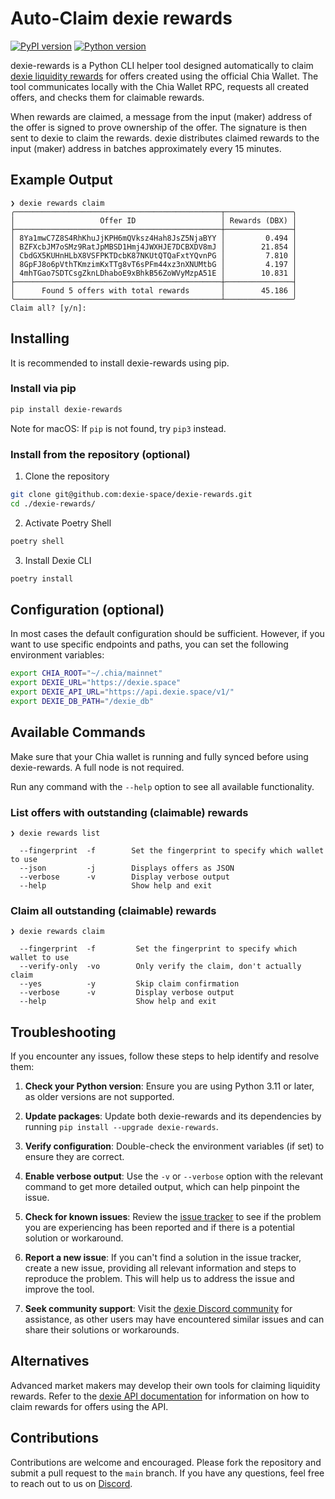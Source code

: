 # Auto-Claim dexie rewards

[![PyPI version](https://badge.fury.io/py/dexie-rewards.svg)](https://badge.fury.io/py/dexie-rewards)
[![Python version](https://img.shields.io/pypi/pyversions/dexie-rewards.svg)](https://pypi.python.org/pypi/dexie-rewards)

dexie-rewards is a Python CLI helper tool designed automatically to claim [dexie liquidity rewards](https://dexie.space/incentives) for offers created using the official Chia Wallet. The tool communicates locally with the Chia Wallet RPC, requests all created offers, and checks them for claimable rewards.

When rewards are claimed, a message from the input (maker) address of the offer is signed to prove ownership of the offer. The signature is then sent to dexie to claim the rewards. dexie distributes claimed rewards to the input (maker) address in batches approximately every 15 minutes.

## Example Output

```
❯ dexie rewards claim
╭──────────────────────────────────────────────┬───────────────╮
│                   Offer ID                   │ Rewards (DBX) │
├──────────────────────────────────────────────┼───────────────┤
│ 8Ya1mwC7Z8S4RhKhuJjKPH6mQVksz4Hah8JsZ5NjaBYY │         0.494 │
│ BZFXcbJM7oSMz9RatJpMBSD1Hmj4JWXHJE7DCBXDV8mJ │        21.854 │
│ CbdGX5KUHnHLbX8VSFPKTDcbK87NKUtQTQaFxtYQvnPG │         7.810 │
│ 8GpFJ8o6pVthTKmzimKxTTg8vT6sPFm44xz3nXNUMtbG │         4.197 │
│ 4mhTGao7SDTCsgZknLDhaboE9xBhkB56ZoWVyMzpA51E │        10.831 │
├──────────────────────────────────────────────┼───────────────┤
│      Found 5 offers with total rewards       │        45.186 │
╰──────────────────────────────────────────────┴───────────────╯
Claim all? [y/n]:
```

## Installing

It is recommended to install dexie-rewards using pip.

### Install via pip

```sh
pip install dexie-rewards
```

Note for macOS: If `pip` is not found, try `pip3` instead.

### Install from the repository (optional)

1. Clone the repository

```sh
git clone git@github.com:dexie-space/dexie-rewards.git
cd ./dexie-rewards/
```

2. Activate Poetry Shell

```sh
poetry shell
```

3. Install Dexie CLI

```sh
poetry install
```

## Configuration (optional)

In most cases the default configuration should be sufficient. However, if you want to use specific endpoints and paths, you can set the following environment variables:

```sh
export CHIA_ROOT="~/.chia/mainnet"
export DEXIE_URL="https://dexie.space"
export DEXIE_API_URL="https://api.dexie.space/v1/"
export DEXIE_DB_PATH="/dexie_db"
```

## Available Commands

Make sure that your Chia wallet is running and fully synced before using dexie-rewards. A full node is not required.

Run any command with the `--help` option to see all available functionality.

### List offers with outstanding (claimable) rewards

```
❯ dexie rewards list

  --fingerprint  -f        Set the fingerprint to specify which wallet to use
  --json         -j        Displays offers as JSON
  --verbose      -v        Display verbose output
  --help                   Show help and exit
```

### Claim all outstanding (claimable) rewards

```
❯ dexie rewards claim

  --fingerprint  -f         Set the fingerprint to specify which wallet to use
  --verify-only  -vo        Only verify the claim, don't actually claim
  --yes          -y         Skip claim confirmation
  --verbose      -v         Display verbose output
  --help                    Show help and exit
```

## Troubleshooting

If you encounter any issues, follow these steps to help identify and resolve them:

1. **Check your Python version**: Ensure you are using Python 3.11 or later, as older versions are not supported.

2. **Update packages**: Update both dexie-rewards and its dependencies by running `pip install --upgrade dexie-rewards`.

3. **Verify configuration**: Double-check the environment variables (if set) to ensure they are correct.

4. **Enable verbose output**: Use the `-v` or `--verbose` option with the relevant command to get more detailed output, which can help pinpoint the issue.

5. **Check for known issues**: Review the [issue tracker](https://github.com/dexie-space/dexie-rewards/issues) to see if the problem you are experiencing has been reported and if there is a potential solution or workaround.

6. **Report a new issue**: If you can't find a solution in the issue tracker, create a new issue, providing all relevant information and steps to reproduce the problem. This will help us to address the issue and improve the tool.

7. **Seek community support**: Visit the [dexie Discord community](https://discord.gg/3xUrkAxUmd) for assistance, as other users may have encountered similar issues and can share their solutions or workarounds.

## Alternatives

Advanced market makers may develop their own tools for claiming liquidity rewards. Refer to the [dexie API documentation](https://dexie.space/api) for information on how to claim rewards for offers using the API.

## Contributions

Contributions are welcome and encouraged. Please fork the repository and submit a pull request to the `main` branch. If you have any questions, feel free to reach out to us on [Discord](https://discord.gg/3xUrkAxUmd).
